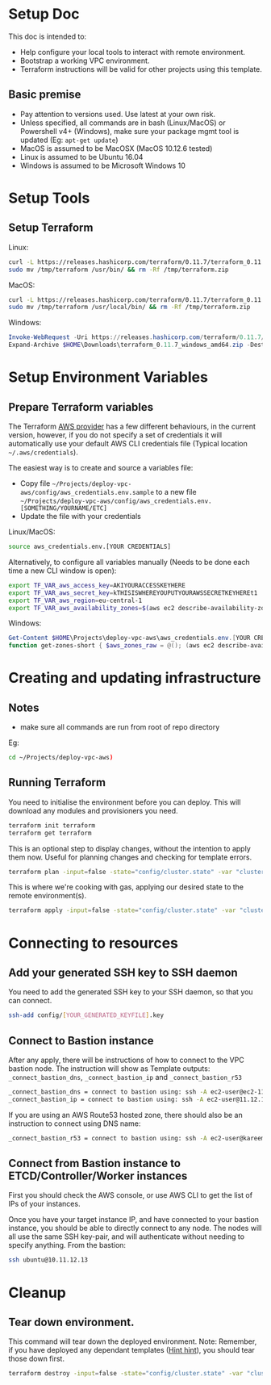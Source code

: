 # Setup Doc

This doc is intended to:

* Help configure your local tools to interact with remote environment.
* Bootstrap a working VPC environment.
* Terraform instructions will be valid for other projects using this template.

## Basic premise

* Pay attention to versions used. Use latest at your own risk.
* Unless specified, all commands are in bash (Linux/MacOS) or Powershell v4+ (Windows), make sure your package mgmt tool is updated (Eg: `apt-get update`)
* MacOS is assumed to be MacOSX (MacOS 10.12.6 tested)
* Linux is assumed to be Ubuntu 16.04
* Windows is assumed to be Microsoft Windows 10

# Setup Tools

## Setup Terraform

Linux:

```bash
curl -L https://releases.hashicorp.com/terraform/0.11.7/terraform_0.11.7_linux_amd64.zip -o /tmp/terraform.zip && unzip -o /tmp/terraform.zip -d /tmp/
sudo mv /tmp/terraform /usr/bin/ && rm -Rf /tmp/terraform.zip
```

MacOS:

```bash
curl -L https://releases.hashicorp.com/terraform/0.11.7/terraform_0.11.7_darwin_amd64.zip -o /tmp/terraform.zip && unzip -o /tmp/terraform.zip -d /tmp/
sudo mv /tmp/terraform /usr/local/bin/ && rm -Rf /tmp/terraform.zip
```

Windows:

```powershell
Invoke-WebRequest -Uri https://releases.hashicorp.com/terraform/0.11.7/terraform_0.11.7_windows_amd64.zip -Outfile $Env:USERPROFILE\Downloads\terraform_0.11.7_windows_amd64.zip
Expand-Archive $HOME\Downloads\terraform_0.11.7_windows_amd64.zip -DestinationPath $env:SystemRoot
```

# Setup Environment Variables

## Prepare Terraform variables

The Terraform [AWS provider](https://www.terraform.io/docs/providers/aws/index.html) has a few different behaviours, in the current version, however, if you do not specify a set of credentials it will automatically use your default AWS CLI credentials file (Typical location `~/.aws/credentials`).

The easiest way is to create and source a variables file:

* Copy file `~/Projects/deploy-vpc-aws/config/aws_credentials.env.sample` to a new file `~/Projects/deploy-vpc-aws/config/aws_credentials.env.[SOMETHING/YOURNAME/ETC]`
* Update the file with your credentials

Linux/MacOS:

```bash
source aws_credentials.env.[YOUR CREDENTIALS]
```

Alternatively, to configure all variables manually (Needs to be done each time a new CLI window is open):

```bash
export TF_VAR_aws_access_key=AKIYOURACCESSKEYHERE
export TF_VAR_aws_secret_key=kTHISISWHEREYOUPUTYOURAWSSECRETKEYHEREt1
export TF_VAR_aws_region=eu-central-1
export TF_VAR_aws_availability_zones=$(aws ec2 describe-availability-zones --output text | awk '{print "\""$4"\""};' | tr '\n' ',' | sed 's/,*$//g')
```

Windows:

```powershell
Get-Content $HOME\Projects\deploy-vpc-aws\aws_credentials.env.[YOUR CREDENTIALS] | ForEach-Object { "$_"; $var = $_.Split('='); New-Variable -Name $var[0] -Value $var[1] -Scope Global }
function get-zones-short { $aws_zones_raw = @(); (aws ec2 describe-availability-zones) -split "\s" | ForEach-Object {$aws_zones_raw += Select-String -InputObject $_ -Pattern '([a-z]+-[a-z]+-[0-9][a-z])'}; $aws_zones1 = $aws_zones_raw  -replace '"','' -replace ',',''; $aws_zones2 = $aws_zones1 -join '\",\"'; $Global:AWS_ZONES = $aws_zones1 -join ','; $Global:AWS_AVAILABILITY_ZONES = '\"'+$aws_zones2+'\"' } get-zones-short; $Global:AWS_AVAILABILITY_ZONES
```

# Creating and updating infrastructure

## Notes

* make sure all commands are run from root of repo directory

Eg:

```bash
cd ~/Projects/deploy-vpc-aws)
```

## Running Terraform

You need to initialise the environment before you can deploy.
This will download any modules and provisioners you need.

```bash
terraform init terraform
terraform get terraform
```

This is an optional step to display changes, without the intention to apply them now.
Useful for planning changes and checking for template errors.

```bash
terraform plan -input=false -state="config/cluster.state" -var "cluster_config_location=config" -var-file="config/cluster.tfvars" "terraform"
```

This is where we're cooking with gas, applying our desired state to the remote environment(s).

```bash
terraform apply -input=false -state="config/cluster.state" -var "cluster_config_location=config" -var-file="config/cluster.tfvars" "terraform"
```

# Connecting to resources

## Add your generated SSH key to SSH daemon

You need to add the generated SSH key to your SSH daemon, so that you can connect.

```bash
ssh-add config/[YOUR_GENERATED_KEYFILE].key
```

## Connect to Bastion instance

After any apply, there will be instructions of how to connect to the VPC bastion node.
The instruction will show as Template outputs: `_connect_bastion_dns`, `_connect_bastion_ip` and `_connect_bastion_r53`

```bash
_connect_bastion_dns = connect to bastion using: ssh -A ec2-user@ec2-11-12-13-14.eu-west-1.compute.amazonaws.com
_connect_bastion_ip = connect to bastion using: ssh -A ec2-user@11.12.13.14
```

If you are using an AWS Route53 hosted zone, there should also be an instruction to connect using DNS name:

```bash
_connect_bastion_r53 = connect to bastion using: ssh -A ec2-user@kareempoc-vpc-bastion.myr53domain.com
```

## Connect from Bastion instance to ETCD/Controller/Worker instances

First you should check the AWS console, or use AWS CLI to get the list of IPs of your instances.

Once you have your target instance IP, and have connected to your bastion instance, you should be able to directly connect to any node. The nodes will all use the same SSH key-pair, and will authenticate without needing to specify anything.
From the bastion:

```bash
ssh ubuntu@10.11.12.13
```

# Cleanup

## Tear down environment.

This command will tear down the deployed environment.
Note: Remember, if you have deployed any dependant templates ([Hint hint](https://github.com/KptnKMan/deploy-kube)), you should tear those down first.

```bash
terraform destroy -input=false -state="config/cluster.state" -var "cluster_config_location=config" -var-file="config/cluster.tfvars" "terraform"
```
